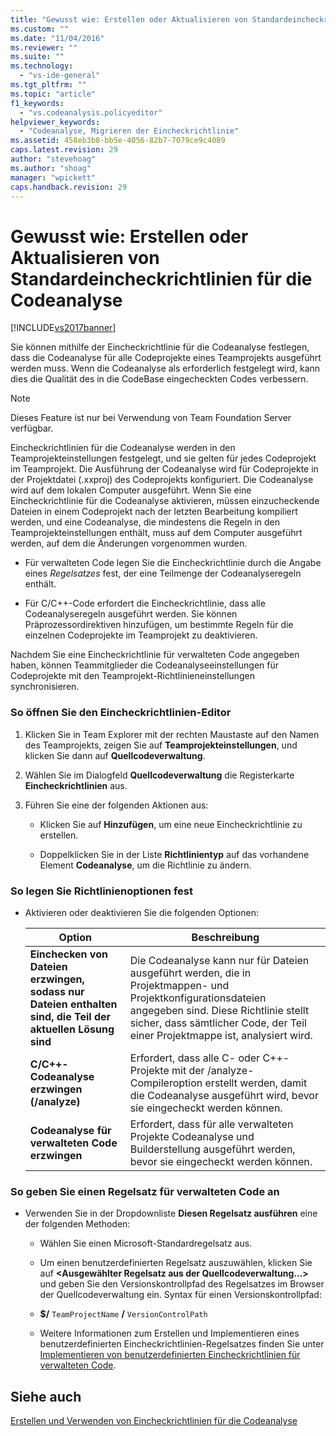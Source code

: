 ```yaml
---
title: "Gewusst wie: Erstellen oder Aktualisieren von Standardeincheckrichtlinien f&#252;r die Codeanalyse | Microsoft Docs"
ms.custom: ""
ms.date: "11/04/2016"
ms.reviewer: ""
ms.suite: ""
ms.technology: 
  - "vs-ide-general"
ms.tgt_pltfrm: ""
ms.topic: "article"
f1_keywords: 
  - "vs.codeanalysis.policyeditor"
helpviewer_keywords: 
  - "Codeanalyse, Migrieren der Eincheckrichtlinie"
ms.assetid: 458eb3b8-bb5e-4056-82b7-7079ce9c4089
caps.latest.revision: 29
author: "stevehoag"
ms.author: "shoag"
manager: "wpickett"
caps.handback.revision: 29
---
```

# Gewusst wie: Erstellen oder Aktualisieren von Standardeincheckrichtlinien f&#252;r die Codeanalyse
[!INCLUDE[vs2017banner](../code-quality/includes/vs2017banner.md)]

Sie können mithilfe der Eincheckrichtlinie für die Codeanalyse festlegen, dass die Codeanalyse für alle Codeprojekte eines Teamprojekts ausgeführt werden muss.  Wenn die Codeanalyse als erforderlich festgelegt wird, kann dies die Qualität des in die CodeBase eingecheckten Codes verbessern.  
  
> [!NOTE]
>  Dieses Feature ist nur bei Verwendung von Team Foundation Server verfügbar.  
  
 Eincheckrichtlinien für die Codeanalyse werden in den Teamprojekteinstellungen festgelegt, und sie gelten für jedes Codeprojekt im Teamprojekt.  Die Ausführung der Codeanalyse wird für Codeprojekte in der Projektdatei \(.xxproj\) des Codeprojekts konfiguriert.  Die Codeanalyse wird auf dem lokalen Computer ausgeführt.  Wenn Sie eine Eincheckrichtlinie für die Codeanalyse aktivieren, müssen einzucheckende Dateien in einem Codeprojekt nach der letzten Bearbeitung kompiliert werden, und eine Codeanalyse, die mindestens die Regeln in den Teamprojekteinstellungen enthält, muss auf dem Computer ausgeführt werden, auf dem die Änderungen vorgenommen wurden.  
  
-   Für verwalteten Code legen Sie die Eincheckrichtlinie durch die Angabe eines *Regelsatzes* fest, der eine Teilmenge der Codeanalyseregeln enthält.  
  
-   Für C\/C\+\+\-Code erfordert die Eincheckrichtlinie, dass alle Codeanalyseregeln ausgeführt werden.  Sie können Präprozessordirektiven hinzufügen, um bestimmte Regeln für die einzelnen Codeprojekte im Teamprojekt zu deaktivieren.  
  
 Nachdem Sie eine Eincheckrichtlinie für verwalteten Code angegeben haben, können Teammitglieder die Codeanalyseeinstellungen für Codeprojekte mit den Teamprojekt\-Richtlinieneinstellungen synchronisieren.  
  
### So öffnen Sie den Eincheckrichtlinien\-Editor  
  
1.  Klicken Sie in Team Explorer mit der rechten Maustaste auf den Namen des Teamprojekts, zeigen Sie auf **Teamprojekteinstellungen**, und klicken Sie dann auf **Quellcodeverwaltung**.  
  
2.  Wählen Sie im Dialogfeld **Quellcodeverwaltung** die Registerkarte **Eincheckrichtlinien** aus.  
  
3.  Führen Sie eine der folgenden Aktionen aus:  
  
    -   Klicken Sie auf **Hinzufügen**, um eine neue Eincheckrichtlinie zu erstellen.  
  
    -   Doppelklicken Sie in der Liste **Richtlinientyp** auf das vorhandene Element **Codeanalyse**, um die Richtlinie zu ändern.  
  
### So legen Sie Richtlinienoptionen fest  
  
-   Aktivieren oder deaktivieren Sie die folgenden Optionen:  
  
    |Option|**Beschreibung**|  
    |------------|----------------------|  
    |**Einchecken von Dateien erzwingen, sodass nur Dateien enthalten sind, die Teil der aktuellen Lösung sind**|Die Codeanalyse kann nur für Dateien ausgeführt werden, die in Projektmappen\- und Projektkonfigurationsdateien angegeben sind.  Diese Richtlinie stellt sicher, dass sämtlicher Code, der Teil einer Projektmappe ist, analysiert wird.|  
    |**C\/C\+\+\-Codeanalyse erzwingen \(\/analyze\)**|Erfordert, dass alle C\- oder C\+\+\-Projekte mit der \/analyze\-Compileroption erstellt werden, damit die Codeanalyse ausgeführt wird, bevor sie eingecheckt werden können.|  
    |**Codeanalyse für verwalteten Code erzwingen**|Erfordert, dass für alle verwalteten Projekte Codeanalyse und Builderstellung ausgeführt werden, bevor sie eingecheckt werden können.|  
  
### So geben Sie einen Regelsatz für verwalteten Code an  
  
-   Verwenden Sie in der Dropdownliste **Diesen Regelsatz ausführen** eine der folgenden Methoden:  
  
    -   Wählen Sie einen Microsoft\-Standardregelsatz aus.  
  
    -   Um einen benutzerdefinierten Regelsatz auszuwählen, klicken Sie auf **\<Ausgewählter Regelsatz aus der Quellcodeverwaltung...\>** und geben Sie den Versionskontrollpfad des Regelsatzes im Browser der Quellcodeverwaltung ein.  Syntax für einen Versionskontrollpfad:  
  
    -   **$\/** `TeamProjectName` **\/** `VersionControlPath`  
  
    -   Weitere Informationen zum Erstellen und Implementieren eines benutzerdefinierten Eincheckrichtlinien\-Regelsatzes finden Sie unter [Implementieren von benutzerdefinierten Eincheckrichtlinien für verwalteten Code](../code-quality/implementing-custom-code-analysis-check-in-policies-for-managed-code.md).  
  
## Siehe auch  
 [Erstellen und Verwenden von Eincheckrichtlinien für die Codeanalyse](../code-quality/creating-and-using-code-analysis-check-in-policies.md)